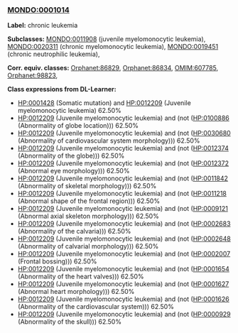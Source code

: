 
### [MONDO:0001014](http://purl.obolibrary.org/obo/MONDO_0001014)
**Label:** chronic leukemia

**Subclasses:** [MONDO:0011908](http://purl.obolibrary.org/obo/MONDO_0011908) (juvenile myelomonocytic leukemia), [MONDO:0020311](http://purl.obolibrary.org/obo/MONDO_0020311) (chronic myelomonocytic leukemia), [MONDO:0019451](http://purl.obolibrary.org/obo/MONDO_0019451) (chronic neutrophilic leukemia), 

**Corr. equiv. classes:** [Orphanet:86829](http://www.orpha.net/ORDO/Orphanet_86829), [Orphanet:86834](http://www.orpha.net/ORDO/Orphanet_86834), [OMIM:607785](http://purl.obolibrary.org/obo/OMIM_607785), [Orphanet:98823](http://www.orpha.net/ORDO/Orphanet_98823), 

**Class expressions from DL-Learner:**

- [HP:0001428](http://purl.obolibrary.org/obo/HP_0001428) (Somatic mutation) and [HP:0012209](http://purl.obolibrary.org/obo/HP_0012209) (Juvenile myelomonocytic leukemia) 62.50%
- [HP:0012209](http://purl.obolibrary.org/obo/HP_0012209) (Juvenile myelomonocytic leukemia) and (not ([HP:0100886](http://purl.obolibrary.org/obo/HP_0100886) (Abnormality of globe location))) 62.50%
- [HP:0012209](http://purl.obolibrary.org/obo/HP_0012209) (Juvenile myelomonocytic leukemia) and (not ([HP:0030680](http://purl.obolibrary.org/obo/HP_0030680) (Abnormality of cardiovascular system morphology))) 62.50%
- [HP:0012209](http://purl.obolibrary.org/obo/HP_0012209) (Juvenile myelomonocytic leukemia) and (not ([HP:0012374](http://purl.obolibrary.org/obo/HP_0012374) (Abnormality of the globe))) 62.50%
- [HP:0012209](http://purl.obolibrary.org/obo/HP_0012209) (Juvenile myelomonocytic leukemia) and (not ([HP:0012372](http://purl.obolibrary.org/obo/HP_0012372) (Abnormal eye morphology))) 62.50%
- [HP:0012209](http://purl.obolibrary.org/obo/HP_0012209) (Juvenile myelomonocytic leukemia) and (not ([HP:0011842](http://purl.obolibrary.org/obo/HP_0011842) (Abnormality of skeletal morphology))) 62.50%
- [HP:0012209](http://purl.obolibrary.org/obo/HP_0012209) (Juvenile myelomonocytic leukemia) and (not ([HP:0011218](http://purl.obolibrary.org/obo/HP_0011218) (Abnormal shape of the frontal region))) 62.50%
- [HP:0012209](http://purl.obolibrary.org/obo/HP_0012209) (Juvenile myelomonocytic leukemia) and (not ([HP:0009121](http://purl.obolibrary.org/obo/HP_0009121) (Abnormal axial skeleton morphology))) 62.50%
- [HP:0012209](http://purl.obolibrary.org/obo/HP_0012209) (Juvenile myelomonocytic leukemia) and (not ([HP:0002683](http://purl.obolibrary.org/obo/HP_0002683) (Abnormality of the calvaria))) 62.50%
- [HP:0012209](http://purl.obolibrary.org/obo/HP_0012209) (Juvenile myelomonocytic leukemia) and (not ([HP:0002648](http://purl.obolibrary.org/obo/HP_0002648) (Abnormality of calvarial morphology))) 62.50%
- [HP:0012209](http://purl.obolibrary.org/obo/HP_0012209) (Juvenile myelomonocytic leukemia) and (not ([HP:0002007](http://purl.obolibrary.org/obo/HP_0002007) (Frontal bossing))) 62.50%
- [HP:0012209](http://purl.obolibrary.org/obo/HP_0012209) (Juvenile myelomonocytic leukemia) and (not ([HP:0001654](http://purl.obolibrary.org/obo/HP_0001654) (Abnormality of the heart valves))) 62.50%
- [HP:0012209](http://purl.obolibrary.org/obo/HP_0012209) (Juvenile myelomonocytic leukemia) and (not ([HP:0001627](http://purl.obolibrary.org/obo/HP_0001627) (Abnormal heart morphology))) 62.50%
- [HP:0012209](http://purl.obolibrary.org/obo/HP_0012209) (Juvenile myelomonocytic leukemia) and (not ([HP:0001626](http://purl.obolibrary.org/obo/HP_0001626) (Abnormality of the cardiovascular system))) 62.50%
- [HP:0012209](http://purl.obolibrary.org/obo/HP_0012209) (Juvenile myelomonocytic leukemia) and (not ([HP:0000929](http://purl.obolibrary.org/obo/HP_0000929) (Abnormality of the skull))) 62.50%


